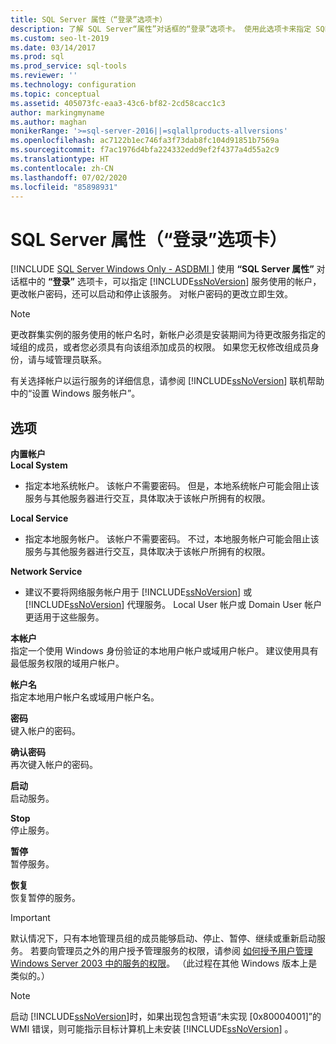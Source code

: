 ```yaml
---
title: SQL Server 属性（“登录”选项卡）
description: 了解 SQL Server“属性”对话框的“登录”选项卡。 使用此选项卡来指定 SQL Server 使用的帐户以及开始或停止服务。
ms.custom: seo-lt-2019
ms.date: 03/14/2017
ms.prod: sql
ms.prod_service: sql-tools
ms.reviewer: ''
ms.technology: configuration
ms.topic: conceptual
ms.assetid: 405073fc-eaa3-43c6-bf82-2cd58cacc1c3
author: markingmyname
ms.author: maghan
monikerRange: '>=sql-server-2016||=sqlallproducts-allversions'
ms.openlocfilehash: ac7122b1ec746fa3f73dab8fc104d91851b7569a
ms.sourcegitcommit: f7ac1976d4bfa224332edd9ef2f4377a4d55a2c9
ms.translationtype: HT
ms.contentlocale: zh-CN
ms.lasthandoff: 07/02/2020
ms.locfileid: "85898931"
---
```

# <a name="sql-server-properties-log-on-tab"></a>SQL Server 属性（“登录”选项卡）
[!INCLUDE [SQL Server Windows Only - ASDBMI ](../../includes/applies-to-version/sql-windows-only-asdbmi.md)]
  使用 **“SQL Server 属性”** 对话框中的 **“登录”** 选项卡，可以指定 [!INCLUDE[ssNoVersion](../../includes/ssnoversion-md.md)] 服务使用的帐户，更改帐户密码，还可以启动和停止该服务。 对帐户密码的更改立即生效。  
  
> [!NOTE]  
>  更改群集实例的服务使用的帐户名时，新帐户必须是安装期间为待更改服务指定的域组的成员，或者您必须具有向该组添加成员的权限。 如果您无权修改组成员身份，请与域管理员联系。  
>   
>  有关选择帐户以运行服务的详细信息，请参阅 [!INCLUDE[ssNoVersion](../../includes/ssnoversion-md.md)] 联机帮助中的“设置 Windows 服务帐户”。  
  
## <a name="options"></a>选项  
 **内置帐户**  
 **Local System**  
 -   指定本地系统帐户。 该帐户不需要密码。 但是，本地系统帐户可能会阻止该服务与其他服务器进行交互，具体取决于该帐户所拥有的权限。  
  
 **Local Service**  
 -   指定本地服务帐户。 该帐户不需要密码。 不过，本地服务帐户可能会阻止该服务与其他服务器进行交互，具体取决于该帐户所拥有的权限。  
  
 **Network Service**  
 -   建议不要将网络服务帐户用于 [!INCLUDE[ssNoVersion](../../includes/ssnoversion-md.md)] 或 [!INCLUDE[ssNoVersion](../../includes/ssnoversion-md.md)] 代理服务。 Local User 帐户或 Domain User 帐户更适用于这些服务。  
  
 **本帐户**  
 指定一个使用 Windows 身份验证的本地用户帐户或域用户帐户。 建议使用具有最低服务权限的域用户帐户。  
  
 **帐户名**  
 指定本地用户帐户名或域用户帐户名。  
  
 **密码**  
 键入帐户的密码。  
  
 **确认密码**  
 再次键入帐户的密码。  
  
 **启动**  
 启动服务。  
  
 **Stop**  
 停止服务。  
  
 **暂停**  
 暂停服务。  
  
 **恢复**  
 恢复暂停的服务。  
  
> [!IMPORTANT]  
>  默认情况下，只有本地管理员组的成员能够启动、停止、暂停、继续或重新启动服务。 若要向管理员之外的用户授予管理服务的权限，请参阅 [如何授予用户管理 Windows Server 2003 中的服务的权限](https://support.microsoft.com/kb/325349)。 （此过程在其他 Windows 版本上是类似的。）  
  
> [!NOTE]  
>  启动 [!INCLUDE[ssNoVersion](../../includes/ssnoversion-md.md)]时，如果出现包含短语“未实现 [0x80004001]”的 WMI 错误，则可能指示目标计算机上未安装 [!INCLUDE[ssNoVersion](../../includes/ssnoversion-md.md)] 。  
  
  
